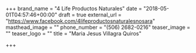 +++
brand_name = "4 Life Productos Naturales"
date = "2018-05-01T04:57:46+00:00"
draft = true
external_url = "https://www.facebook.com/4lifeproductosnaturalesnosara"
masthead_image = ""
phone_number = "(506) 2682-0216"
teaser_image = ""
teaser_logo = ""
title = "Maria Jesus Villagra Quiros"

+++
